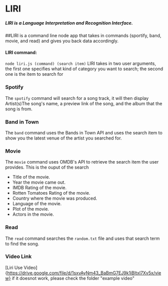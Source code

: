 # LIRI
##### LIRI is a Language Interpretation and Recognition Interface.
##LIRI is a command line node app that takes in commands (sportify, band, movie, and read) and gives you back data accordingly.

#### LIRI command:
`node liri.js (command) (search item)`
LIRI takes in two user arguments, the first one specifies what kind of category you want to search; the second one is the item to search for

### Spotify
The `spotify` command  will search for a song track, it will then display Artist(s)The song's name, a preview link of the song, and the album that the song is from.

### Band in Town
The `band` command uses the Bands in Town API and uses the search item to show you the latest venue of the artist you searched for.

### Movie
The `movie` command uses OMDB's API to retrieve the search item the user provides.  This is the ouput of the search
   * Title of the movie.
   * Year the movie came out.
   * IMDB Rating of the movie.
   * Rotten Tomatoes Rating of the movie.
   * Country where the movie was produced.
   * Language of the movie.
   * Plot of the movie.
   * Actors in the movie.

### Read
The `read` command searches the `random.txt` file and uses that search term to find the song.

### Video Link
[Liri Use Video]{https://drive.google.com/file/d/1sxvAyNm43_BaBmG7EJ9k1iBltxl7Xv5x/view}
if it doesnot work, please check the folder "example video"